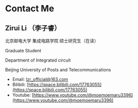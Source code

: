 ---
---

# Contact Me

## Zirui Li （李子睿）

北京邮电大学 集成电路学院 硕士研究生（在读）

Graduate Student

Department of Integrated circuit

Beijing University of Posts and Telecommunications
 
- Email: lzr_official@163.com
- Bilibili: [https://space.bilibili.com/17763055](https://space.bilibili.com/17763055)
- Youtube: [https://www.youtube.com/@moemoemaru3396](https://www.youtube.com/@moemoemaru3396)  
